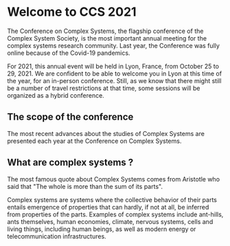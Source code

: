 # Welcome to CCS 2021 
The Conference on Complex Systems, the flagship conference of the Complex System Society, is the most important annual meeting for the complex systems research community. Last year, the Conference was fully online because of the Covid-19 pandemics.

For 2021, this annual event will be held in Lyon, France, from October 25 to 29, 2021. We are confident to be able to welcome you in Lyon at this time of the year, for an in-person conference. Still, as we know that there might still be a number of travel restrictions at that time, some sessions will be organized as a hybrid conference. 

## The scope of the conference
The most recent advances about the studies of Complex Systems are presented each year at the Conference on Complex Systems.

## What are complex systems ?

The most famous quote about Complex Systems comes from Aristotle who said that "The whole is more than the sum of its parts".

Complex systems are systems where the collective behavior of their parts entails emergence of properties that can hardly, if not at all, be inferred from properties of the parts. Examples of complex systems include ant-hills, ants themselves, human economies, climate, nervous systems, cells and living things, including human beings, as well as modern energy or telecommunication infrastructures.
